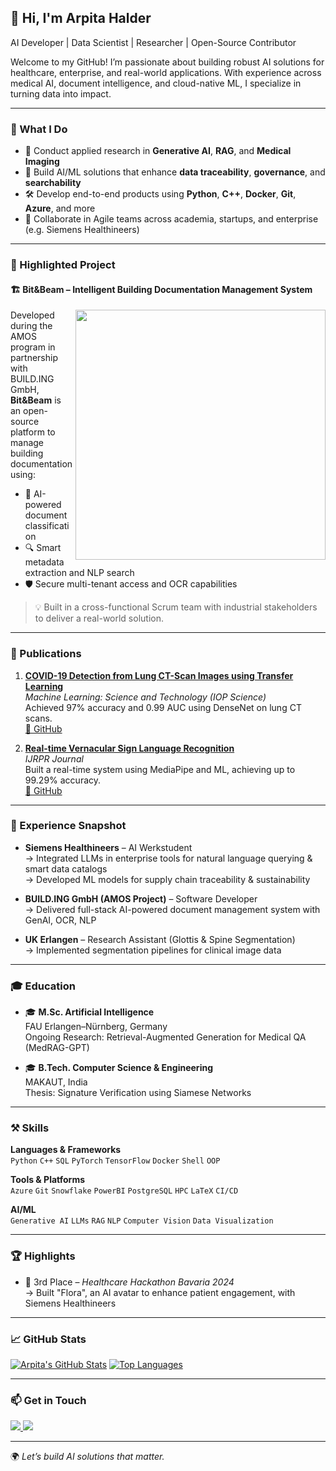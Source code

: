 ## 👋 Hi, I'm Arpita Halder

AI Developer | Data Scientist | Researcher | Open-Source Contributor

Welcome to my GitHub! I’m passionate about building robust AI solutions for healthcare, enterprise, and real-world applications. With experience across medical AI, document intelligence, and cloud-native ML, I specialize in turning data into impact.

---

### 🚀 What I Do

- 🔬 Conduct applied research in **Generative AI**, **RAG**, and **Medical Imaging**
- 🧠 Build AI/ML solutions that enhance **data traceability**, **governance**, and **searchability**
- 🛠️ Develop end-to-end products using **Python**, **C++**, **Docker**, **Git**, **Azure**, and more
- 👥 Collaborate in Agile teams across academia, startups, and enterprise (e.g. Siemens Healthineers)

---

### 🧠 Highlighted Project

#### 🏗️ Bit&Beam – Intelligent Building Documentation Management System
<a href="https://github.com/amosproj/amos2025ss02-building-documentation-management-system">
  <img align="right" width="400" src="https://github-readme-stats.vercel.app/api/pin/?username=amosproj&repo=amos2025ss02-building-documentation-management-system"/>
</a>

Developed during the AMOS program in partnership with BUILD.ING GmbH, **Bit&Beam** is an open-source platform to manage building documentation using:

- 📄 AI-powered document classification
- 🔍 Smart metadata extraction and NLP search
- 🛡️ Secure multi-tenant access and OCR capabilities

> 💡 Built in a cross-functional Scrum team with industrial stakeholders to deliver a real-world solution.

---

### 📝 Publications

1. **[COVID-19 Detection from Lung CT-Scan Images using Transfer Learning](https://doi.org/10.1088/2632-2153/abf22c)**  
   *Machine Learning: Science and Technology (IOP Science)*  
   Achieved 97% accuracy and 0.99 AUC using DenseNet on lung CT scans.  
   [🔗 GitHub](https://github.com/arpita739/COVID-19-Detection-from-Lung-CT-Scan-Images-using-Transfer-Learning-Approach)

2. **[Real-time Vernacular Sign Language Recognition](https://www.ijrpr.com/uploads/V2ISSUE5/IJRPR462.pdf)**  
   *IJRPR Journal*  
   Built a real-time system using MediaPipe and ML, achieving up to 99.29% accuracy.  
   [🔗 GitHub](https://github.com/arpita739/Real-time-Vernacular-Sign-Language-Recognition-using-MediaPipe-and-Machine-Learning)

---

### 💼 Experience Snapshot

- **Siemens Healthineers** – AI Werkstudent  
  → Integrated LLMs in enterprise tools for natural language querying & smart data catalogs  
  → Developed ML models for supply chain traceability & sustainability

- **BUILD.ING GmbH (AMOS Project)** – Software Developer  
  → Delivered full-stack AI-powered document management system with GenAI, OCR, NLP

- **UK Erlangen** – Research Assistant (Glottis & Spine Segmentation)  
  → Implemented segmentation pipelines for clinical image data

---

### 🎓 Education

- 🎓 **M.Sc. Artificial Intelligence**  
  FAU Erlangen–Nürnberg, Germany  
  Ongoing Research: Retrieval-Augmented Generation for Medical QA (MedRAG-GPT)

- 🎓 **B.Tech. Computer Science & Engineering**  
  MAKAUT, India  
  Thesis: Signature Verification using Siamese Networks

---

### ⚒️ Skills

**Languages & Frameworks**  
`Python` `C++` `SQL` `PyTorch` `TensorFlow` `Docker` `Shell` `OOP`

**Tools & Platforms**  
`Azure` `Git` `Snowflake` `PowerBI` `PostgreSQL` `HPC` `LaTeX` `CI/CD`

**AI/ML**  
`Generative AI` `LLMs` `RAG` `NLP` `Computer Vision` `Data Visualization`

---

### 🏆 Highlights

- 🥉 3rd Place – *Healthcare Hackathon Bavaria 2024*  
  → Built "Flora", an AI avatar to enhance patient engagement, with Siemens Healthineers

---

### 📈 GitHub Stats

[![Arpita's GitHub Stats](https://github-readme-stats.vercel.app/api?username=arpita739&show_icons=true&theme=default)](https://github.com/anuraghazra/github-readme-stats)
[![Top Languages](https://github-readme-stats.vercel.app/api/top-langs/?username=arpita739&layout=compact&langs_count=6)](https://github.com/anuraghazra/github-readme-stats)

---

### 📫 Get in Touch

<a href="https://www.linkedin.com/in/arpitahalder/">
  <img src="https://img.shields.io/badge/LinkedIn-%230077B5.svg?style=for-the-badge&logo=linkedin&logoColor=white" />
</a>
<a href="mailto:arpitahalder739@gmail.com">
  <img src="https://img.shields.io/badge/Gmail-%23DD0031.svg?style=for-the-badge&logo=gmail&logoColor=white"/>
</a>

---

🌍 *Let’s build AI solutions that matter.*
